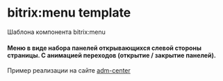 # bitrix:menu template
Шаблона компонента bitrix:menu

#### Меню в виде набора панелей открывающихся слевой стороны страницы. С анимацией переходов (открытие / закрытие панелей).
Пример реализации на сайте [adm-center](adm-center.ru)

